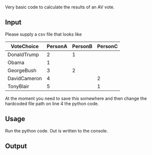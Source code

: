 Very basic code to calculate the results of an AV vote. 

## Input

Please supply a csv file that looks like 

|VoteChoice|PersonA|PersonB|PersonC|
| --- |--- |--- |--- |
|DonaldTrump|2|1||
|Obama|1|||
|GeorgeBush|3|2||
|DavidCameron|4||2|
|TonyBlair|5||1|

At the moment you need to save this somewhere and then change the hardcoded file path on line 4 the python code.

## Usage

Run the python code. Out is written to the console.

## Output


